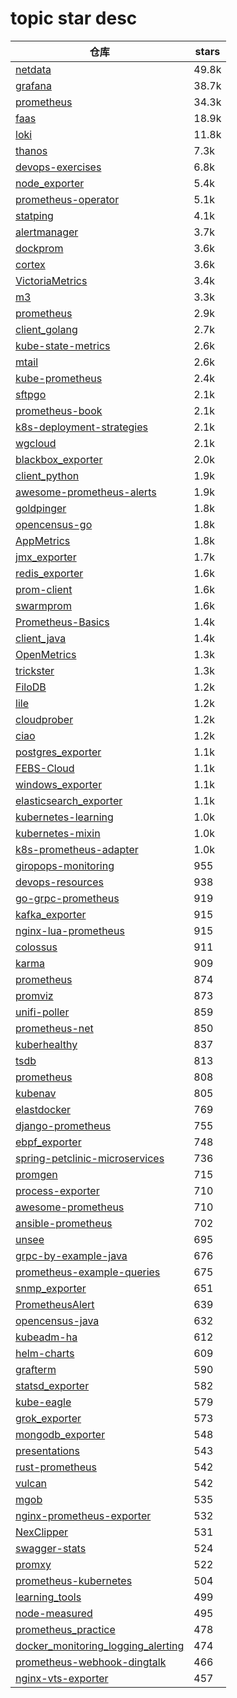 # topic star desc 




|  仓库   | stars  | 
|-----|-------| 
|[netdata](https://github.com/netdata/netdata.git)|49.8k|
|[grafana](https://github.com/grafana/grafana.git)|38.7k|
|[prometheus](https://github.com/prometheus/prometheus.git)|34.3k|
|[faas](https://github.com/openfaas/faas.git)|18.9k|
|[loki](https://github.com/grafana/loki.git)|11.8k|
|[thanos](https://github.com/thanos-io/thanos.git)|7.3k|
|[devops-exercises](https://github.com/bregman-arie/devops-exercises.git)|6.8k|
|[node_exporter](https://github.com/prometheus/node_exporter.git)|5.4k|
|[prometheus-operator](https://github.com/prometheus-operator/prometheus-operator.git)|5.1k|
|[statping](https://github.com/statping/statping.git)|4.1k|
|[alertmanager](https://github.com/prometheus/alertmanager.git)|3.7k|
|[dockprom](https://github.com/stefanprodan/dockprom.git)|3.6k|
|[cortex](https://github.com/cortexproject/cortex.git)|3.6k|
|[VictoriaMetrics](https://github.com/VictoriaMetrics/VictoriaMetrics.git)|3.4k|
|[m3](https://github.com/m3db/m3.git)|3.3k|
|[prometheus](https://github.com/vegasbrianc/prometheus.git)|2.9k|
|[client_golang](https://github.com/prometheus/client_golang.git)|2.7k|
|[kube-state-metrics](https://github.com/kubernetes/kube-state-metrics.git)|2.6k|
|[mtail](https://github.com/google/mtail.git)|2.6k|
|[kube-prometheus](https://github.com/prometheus-operator/kube-prometheus.git)|2.4k|
|[sftpgo](https://github.com/drakkan/sftpgo.git)|2.1k|
|[prometheus-book](https://github.com/yunlzheng/prometheus-book.git)|2.1k|
|[k8s-deployment-strategies](https://github.com/ContainerSolutions/k8s-deployment-strategies.git)|2.1k|
|[wgcloud](https://github.com/tianshiyeben/wgcloud.git)|2.1k|
|[blackbox_exporter](https://github.com/prometheus/blackbox_exporter.git)|2.0k|
|[client_python](https://github.com/prometheus/client_python.git)|1.9k|
|[awesome-prometheus-alerts](https://github.com/samber/awesome-prometheus-alerts.git)|1.9k|
|[goldpinger](https://github.com/bloomberg/goldpinger.git)|1.8k|
|[opencensus-go](https://github.com/census-instrumentation/opencensus-go.git)|1.8k|
|[AppMetrics](https://github.com/AppMetrics/AppMetrics.git)|1.8k|
|[jmx_exporter](https://github.com/prometheus/jmx_exporter.git)|1.7k|
|[redis_exporter](https://github.com/oliver006/redis_exporter.git)|1.6k|
|[prom-client](https://github.com/siimon/prom-client.git)|1.6k|
|[swarmprom](https://github.com/stefanprodan/swarmprom.git)|1.6k|
|[Prometheus-Basics](https://github.com/yolossn/Prometheus-Basics.git)|1.4k|
|[client_java](https://github.com/prometheus/client_java.git)|1.4k|
|[OpenMetrics](https://github.com/OpenObservability/OpenMetrics.git)|1.3k|
|[trickster](https://github.com/tricksterproxy/trickster.git)|1.3k|
|[FiloDB](https://github.com/filodb/FiloDB.git)|1.2k|
|[lile](https://github.com/lileio/lile.git)|1.2k|
|[cloudprober](https://github.com/google/cloudprober.git)|1.2k|
|[ciao](https://github.com/brotandgames/ciao.git)|1.2k|
|[postgres_exporter](https://github.com/wrouesnel/postgres_exporter.git)|1.1k|
|[FEBS-Cloud](https://github.com/febsteam/FEBS-Cloud.git)|1.1k|
|[windows_exporter](https://github.com/prometheus-community/windows_exporter.git)|1.1k|
|[elasticsearch_exporter](https://github.com/justwatchcom/elasticsearch_exporter.git)|1.1k|
|[kubernetes-learning](https://github.com/cnych/kubernetes-learning.git)|1.0k|
|[kubernetes-mixin](https://github.com/kubernetes-monitoring/kubernetes-mixin.git)|1.0k|
|[k8s-prometheus-adapter](https://github.com/DirectXMan12/k8s-prometheus-adapter.git)|1.0k|
|[giropops-monitoring](https://github.com/badtuxx/giropops-monitoring.git)|955|
|[devops-resources](https://github.com/bregman-arie/devops-resources.git)|938|
|[go-grpc-prometheus](https://github.com/grpc-ecosystem/go-grpc-prometheus.git)|919|
|[kafka_exporter](https://github.com/danielqsj/kafka_exporter.git)|915|
|[nginx-lua-prometheus](https://github.com/knyar/nginx-lua-prometheus.git)|915|
|[colossus](https://github.com/lucperkins/colossus.git)|911|
|[karma](https://github.com/prymitive/karma.git)|909|
|[prometheus](https://github.com/1046102779/prometheus.git)|874|
|[promviz](https://github.com/nghialv/promviz.git)|873|
|[unifi-poller](https://github.com/unifi-poller/unifi-poller.git)|859|
|[prometheus-net](https://github.com/prometheus-net/prometheus-net.git)|850|
|[kuberhealthy](https://github.com/Comcast/kuberhealthy.git)|837|
|[tsdb](https://github.com/prometheus-junkyard/tsdb.git)|813|
|[prometheus](https://github.com/giantswarm/prometheus.git)|808|
|[kubenav](https://github.com/kubenav/kubenav.git)|805|
|[elastdocker](https://github.com/sherifabdlnaby/elastdocker.git)|769|
|[django-prometheus](https://github.com/korfuri/django-prometheus.git)|755|
|[ebpf_exporter](https://github.com/cloudflare/ebpf_exporter.git)|748|
|[spring-petclinic-microservices](https://github.com/spring-petclinic/spring-petclinic-microservices.git)|736|
|[promgen](https://github.com/line/promgen.git)|715|
|[process-exporter](https://github.com/ncabatoff/process-exporter.git)|710|
|[awesome-prometheus](https://github.com/roaldnefs/awesome-prometheus.git)|710|
|[ansible-prometheus](https://github.com/cloudalchemy/ansible-prometheus.git)|702|
|[unsee](https://github.com/cloudflare/unsee.git)|695|
|[grpc-by-example-java](https://github.com/saturnism/grpc-by-example-java.git)|676|
|[prometheus-example-queries](https://github.com/infinityworks/prometheus-example-queries.git)|675|
|[snmp_exporter](https://github.com/prometheus/snmp_exporter.git)|651|
|[PrometheusAlert](https://github.com/feiyu563/PrometheusAlert.git)|639|
|[opencensus-java](https://github.com/census-instrumentation/opencensus-java.git)|632|
|[kubeadm-ha](https://github.com/cookeem/kubeadm-ha.git)|612|
|[helm-charts](https://github.com/prometheus-community/helm-charts.git)|609|
|[grafterm](https://github.com/slok/grafterm.git)|590|
|[statsd_exporter](https://github.com/prometheus/statsd_exporter.git)|582|
|[kube-eagle](https://github.com/cloudworkz/kube-eagle.git)|579|
|[grok_exporter](https://github.com/fstab/grok_exporter.git)|573|
|[mongodb_exporter](https://github.com/percona/mongodb_exporter.git)|548|
|[presentations](https://github.com/cncf/presentations.git)|543|
|[rust-prometheus](https://github.com/tikv/rust-prometheus.git)|542|
|[vulcan](https://github.com/digitalocean/vulcan.git)|542|
|[mgob](https://github.com/stefanprodan/mgob.git)|535|
|[nginx-prometheus-exporter](https://github.com/nginxinc/nginx-prometheus-exporter.git)|532|
|[NexClipper](https://github.com/NexClipper/NexClipper.git)|531|
|[swagger-stats](https://github.com/slanatech/swagger-stats.git)|524|
|[promxy](https://github.com/jacksontj/promxy.git)|522|
|[prometheus-kubernetes](https://github.com/camilb/prometheus-kubernetes.git)|504|
|[learning_tools](https://github.com/hwholiday/learning_tools.git)|499|
|[node-measured](https://github.com/yaorg/node-measured.git)|495|
|[prometheus_practice](https://github.com/songjiayang/prometheus_practice.git)|478|
|[docker_monitoring_logging_alerting](https://github.com/uschtwill/docker_monitoring_logging_alerting.git)|474|
|[prometheus-webhook-dingtalk](https://github.com/timonwong/prometheus-webhook-dingtalk.git)|466|
|[nginx-vts-exporter](https://github.com/hnlq715/nginx-vts-exporter.git)|457|
